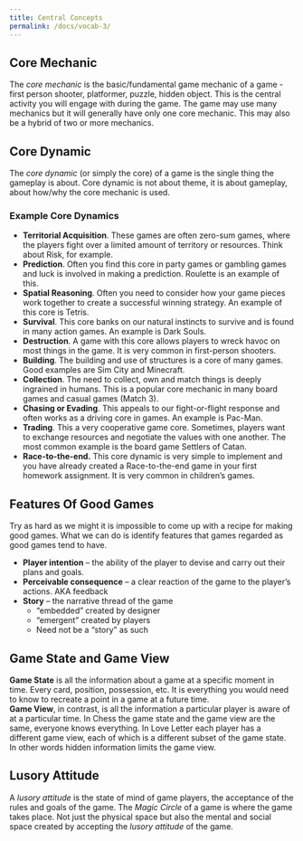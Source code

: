 ```yaml
---
title: Central Concepts
permalink: /docs/vocab-3/
---
```


## Core Mechanic 

The *core mechanic* is the basic/fundamental game mechanic of a game - first person shooter, platformer, puzzle, hidden object. This is the central activity you will engage with during the game. The game may use many mechanics but it will generally have only one core mechanic. This may also be a hybrid of two or more mechanics.  

## Core Dynamic

The *core dynamic* (or simply the core) of a game is the single thing the gameplay is about. Core dynamic is not about theme, it is about gameplay, about how/why the core mechanic is used.  

### Example Core Dynamics

* **Territorial Acquisition**. These games are often zero-sum games, where the players fight over a limited amount of territory or resources. Think about Risk, for example.
* **Prediction**. Often you find this core in party games or gambling games and luck is involved in making a prediction. Roulette is an example of this.
* **Spatial Reasoning**. Often you need to consider how your game pieces work together to create a successful winning strategy. An example of this core is Tetris.
* **Survival**. This core banks on our natural instincts to survive and is found in many action games. An example is Dark Souls.
* **Destruction**. A game with this core allows players to wreck havoc on most things in the game. It is very common in first-person shooters.
* **Building**. The building and use of structures is a core of many games. Good examples are Sim City and Minecraft.
* **Collection**. The need to collect, own and match things is deeply ingrained in humans. This is a popular core mechanic in many board games and casual games (Match 3).
* **Chasing or Evading**. This appeals to our fight-or-flight response and often works as a driving core in games. An example is Pac-Man.
* **Trading**. This a very cooperative game core. Sometimes, players want to exchange resources and negotiate the values with one another. The most common example is the board game Settlers of Catan.
* **Race-to-the-end.** This core dynamic is very simple to implement and you have already created a Race-to-the-end game in your first homework assignment. It is very common in children’s games.

## Features Of Good Games

Try as hard as we might it is impossible to come up with a recipe for making good games. What we can do is identify features that games regarded as good games tend to have.   

* **Player intention** – the ability of the player to devise and carry out their plans and goals.
* **Perceivable consequence** – a clear reaction of the game to the player’s actions. AKA feedback
* **Story** – the narrative thread of the game
    * “embedded” created by designer
    * “emergent” created by players
    * Need not be a “story” as such

## Game State and Game View

**Game State** is all the information about a game at a specific moment in time. Every card, position, possession, etc. It is everything you would need to know to recreate a point in a game at a future time.  
**Game View**, in contrast, is all the information a particular player is aware of at a particular time. In Chess the game state and the game view are the same, everyone knows everything. In Love Letter each player has a different game view, each of which is a different subset of the game state. In other words hidden information limits the game view.  

## Lusory Attitude

A *lusory attitude* is the state of mind of game players, the acceptance of the rules and goals of the game.
The *Magic Circle* of a game is where the game takes place. Not just the physical space but also the mental and social space created by accepting the *lusory attitude* of the game.  



